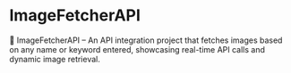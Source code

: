# ImageFetcherAPI
🔎 ImageFetcherAPI – An API integration project that fetches images based on any name or keyword entered, showcasing real-time API calls and dynamic image retrieval.

